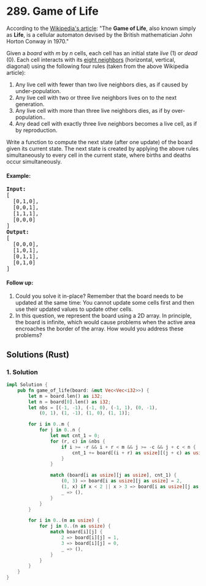 # 289. Game of Life
According to the [Wikipedia's article](https://en.wikipedia.org/wiki/Conway%27s_Game_of_Life): "The **Game of Life**, also known simply as **Life**, is a cellular automaton devised by the British mathematician John Horton Conway in 1970."

Given a *board* with *m* by *n* cells, each cell has an initial state *live* (1) or *dead* (0). Each cell interacts with its [eight neighbors](https://en.wikipedia.org/wiki/Moore_neighborhood) (horizontal, vertical, diagonal) using the following four rules (taken from the above Wikipedia article):
1. Any live cell with fewer than two live neighbors dies, as if caused by under-population.
2. Any live cell with two or three live neighbors lives on to the next generation.
3. Any live cell with more than three live neighbors dies, as if by over-population..
4. Any dead cell with exactly three live neighbors becomes a live cell, as if by reproduction.

Write a function to compute the next state (after one update) of the board given its current state. The next state is created by applying the above rules simultaneously to every cell in the current state, where births and deaths occur simultaneously.

#### Example:
<pre>
<strong>Input:</strong>
[
  [0,1,0],
  [0,0,1],
  [1,1,1],
  [0,0,0]
]
<strong>Output:</strong>
[
  [0,0,0],
  [1,0,1],
  [0,1,1],
  [0,1,0]
]
</pre>

#### Follow up:
1. Could you solve it in-place? Remember that the board needs to be updated at the same time: You cannot update some cells first and then use their updated values to update other cells.
2. In this question, we represent the board using a 2D array. In principle, the board is infinite, which would cause problems when the active area encroaches the border of the array. How would you address these problems?

## Solutions (Rust)

### 1. Solution
```Rust
impl Solution {
    pub fn game_of_life(board: &mut Vec<Vec<i32>>) {
        let m = board.len() as i32;
        let n = board[0].len() as i32;
        let nbs = [(-1, -1), (-1, 0), (-1, 1), (0, -1),
            (0, 1), (1, -1), (1, 0), (1, 1)];

        for i in 0..m {
            for j in 0..n {
                let mut cnt_1 = 0;
                for (r, c) in &nbs {
                    if i >= -r && i + r < m && j >= -c && j + c < n {
                        cnt_1 += board[(i + r) as usize][(j + c) as usize] % 2;
                    }
                }

                match (board[i as usize][j as usize], cnt_1) {
                    (0, 3) => board[i as usize][j as usize] = 2,
                    (1, x) if x < 2 || x > 3 => board[i as usize][j as usize] = 3,
                    _ => (),
                }
            }
        }

        for i in 0..(m as usize) {
            for j in 0..(n as usize) {
                match board[i][j] {
                    2 => board[i][j] = 1,
                    3 => board[i][j] = 0,
                    _ => (),
                }
            }
        }
    }
}
```
